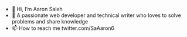 - 👋 Hi, I’m Aaron Saleh
- 👀 A passionate web developer and technical writer who loves to solve problems and share knowledge
- 📫 How to reach me twitter.com/SaAaron6

<!---
saaaron/saaaron is a ✨ special ✨ repository because its `README.md` (this file) appears on your GitHub profile.
You can click the Preview link to take a look at your changes.
--->
